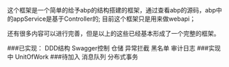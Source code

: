 这个框架是一个简单的给予abp的结构搭建的框架，通过查看abp的源码，abp中的appService是基于Controller的;
目前这个框架只是用来做webapi；

还有很多内容可以进行完善，但是以上的这些已经基本形成了一个完整的框架。

###已实现：
DDD结构
Swagger控制
仓储
异常拦截
黑名单
审计日志
###实现中
UnitOfWork
###待加入
消息队列
分布式事务


